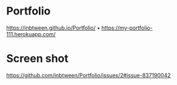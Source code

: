 # Portfolio
https://inbtween.github.io/Portfolio/ • https://my-portfolio-111.herokuapp.com/

# Screen shot
https://github.com/inbtween/Portfolio/issues/2#issue-837190042

